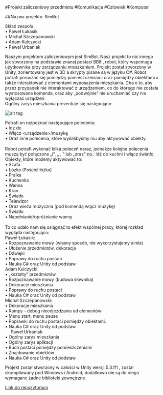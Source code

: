 #Projekt zaliczeniowy przedmiotu
#Komunikacja
#Człowiek
#Komputer

##Nazwa projektu: SimBot

Skład zespołu: </br>
•	Paweł Łukasik </br>
•	Michał Szczepanowski </br>
•	Adam Kulczycki </br>
•	Paweł Urbaniak </br>

Naszym projektem zaliczeniowym jest SimBot. Nasz projekt to nic innego jak stworzony na podstawie znanej postaci BB8 , robot, który wspomaga użytkownika przy zarządzaniu mieszkaniem. Projekt został stworzony w Unity, zorientowany jest w 3D a skrypty pisane są w języku C#. Robot potrafi poruszać się pomiędzy pomieszczeniami oraz pomiędzy obiektami a także interaktować z elementami wyposażenia mieszkania. Dba o to, aby przez przypadek nie interaktować z urządzeniem, co do którego nie została wystosowana komenda, oraz aby „podwójnie” nie uruchamiać czy nie wyłączać urządzeń. </br>
Ogólny zarys mieszkania prezentuje się następująco: </br>

![alt tag](http://i.imgur.com/CIkEmin.png)

Potrafi on rozpoznać następujące polecenia: </br>
•	Idź do <pomieszczenie>  </br>
•	Włącz <urządzenie>/muzykę </br>
•	Oraz inne polecenia, które wydalibyśmy mu aby aktywować obiekty. </br> </br>
Robot potrafi wykonać kilka poleceń naraz, jednakże kolejne polecenia muszą być połączone „i”, „ , ” lub „oraz” np.: Idź do kuchni i włącz światło. </br>
Obiekty, które możemy aktywować to: </br>
•	Szafa </br>
•	Łóżko (Pościel łóżko) </br>
•	Pralka </br>
•	Kuchenka </br>
•	Wanna </br>
•	Kran </br>
•	Światło </br>
•	Telewizor </br>
•	Oraz wieża muzyczna (pod komendą włącz muzykę) </br>
•	Światło </br>
•	Napełnianie/opróżnianie wanny </br> </br>
To co udało nam się osiągnąć to efekt wspólnej pracy, której rozkład wygląda następująco: </br>
Paweł Łukasik: </br>
•	Rozpoznawanie mowy (własny sposób, nie wykorzystujemy aimla) </br>
•	Ułożenie przedmiotów, dekoracja </br>
•	Dźwięki </br>
•	Poprawy do ruchu postaci </br>
•	Nauka C# oraz Unity od podstaw </br>
Adam Kulczycki: </br>
•	„kształty” przedmiotów </br>
•	Rozpoznawanie mowy (budowa słownika) </br>
•	Dekoracje mieszkania </br>
•	Poprawy do ruchu postaci </br>
•	Nauka C# oraz Unity od podstaw </br>
Michał Szczepanowski: </br>
•	Dekoracje mieszkania </br>
•	Rampy – debug nieodjeżdzania od elementów </br>
•	Menu start, menu pause </br>
•	Poprawki do ruchu postaci pomiędzy obiektami. </br>
•	Nauka C# oraz Unity od podstaw </br>
 
Paweł Urbaniak: </br>
•	Ogólny zarys mieszkania </br>
•	Ogólny zarys aplikacji </br>
•	Ruch postaci pomiędzy pomieszczeniami </br>
•	Znajdowanie obiektów </br>
•	Nauka C# oraz Unity od podstaw </br>

Projekt został stworzony w całości w Unity wersji 5.3.1f1 , został skompilowany pod Windows i Android, dodatkowo nie są do niego wymagane żadne biblioteki zewnętrzne. </br>

[Link do repozytorium]( https://github.com/Kaceki/SimBot-Unity )
